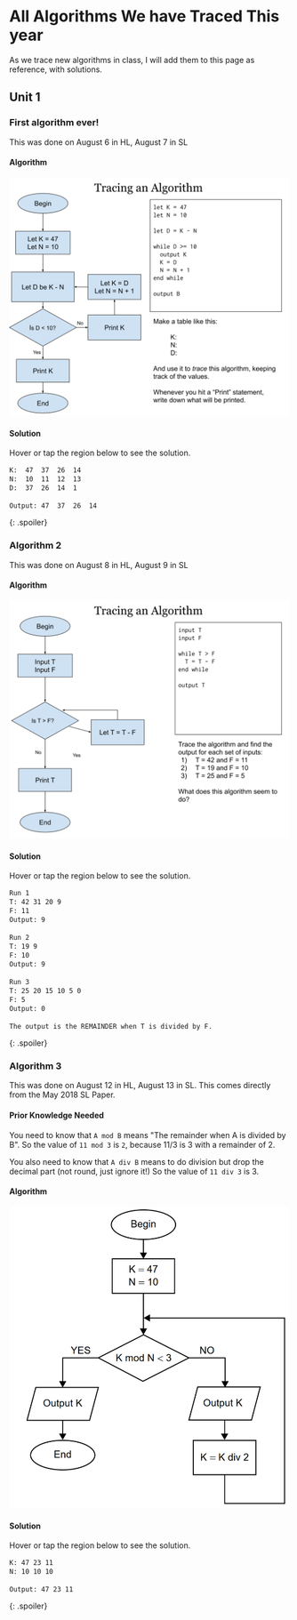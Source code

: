 # All Algorithms We have Traced This year

As we trace new algorithms in class, I will add them to this page as reference, with solutions. 

## Unit 1

### First algorithm ever!

This was done on August 6 in HL, August 7 in SL

#### Algorithm

![First traced algorithm](algorithm_images/algorithm1.svg)

#### Solution

Hover or tap the region below to see the solution.

```
K:  47  37  26  14
N:  10  11  12  13
D:  37  26  14  1
 
Output: 47  37  26  14
```
{: .spoiler}


### Algorithm 2

This was done on August 8 in HL, August 9 in SL

#### Algorithm

![Second traced algorithm](algorithm_images/algorithm2.svg)

#### Solution

Hover or tap the region below to see the solution.

```
Run 1
T: 42 31 20 9
F: 11 
Output: 9

Run 2
T: 19 9
F: 10
Output: 9

Run 3
T: 25 20 15 10 5 0
F: 5
Output: 0

The output is the REMAINDER when T is divided by F.
```
{: .spoiler}

### Algorithm 3

This was done on August 12 in HL, August 13 in SL. This comes directly from the May 2018 SL Paper.

#### Prior Knowledge Needed

You need to know that `A mod B` means "The remainder when A is divided by B". So the value of `11 mod 3` is `2`, because 11/3 is 3 with a remainder of 2.

You also need to know that `A div B` means to do division but drop the decimal part (not round, just ignore it!) So the value of `11 div 3` is 3.

#### Algorithm

![Third traced algorithm](algorithm_images/algorithm3.png)

#### Solution

Hover or tap the region below to see the solution.

```
K: 47 23 11
N: 10 10 10

Output: 47 23 11
```
{: .spoiler}